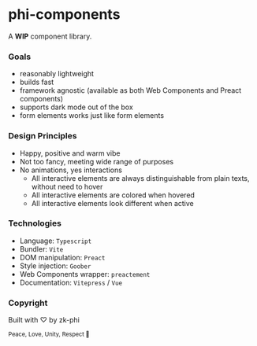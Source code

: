 # phi-components

A **WIP** component library.

### Goals

- reasonably lightweight
- builds fast
- framework agnostic (available as both Web Components and Preact components)
- supports dark mode out of the box
- form elements works just like form elements

### Design Principles

- Happy, positive and warm vibe
- Not too fancy, meeting wide range of purposes
- No animations, yes interactions
  - All interactive elements are always distinguishable from plain texts, without need to hover
  - All interactive elements are colored when hovered
  - All interactive elements look different when active

### Technologies

- Language: `Typescript`
- Bundler: `Vite`
- DOM manipulation: `Preact`
- Style injection: `Goober`
- Web Components wrapper: `preactement`
- Documentation: `Vitepress` / `Vue`

### Copyright

Built with ♡ by zk-phi

<small>Peace, Love, Unity, Respect 🫶</small>
